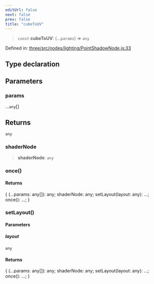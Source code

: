 ```yaml
---
editUrl: false
next: false
prev: false
title: "cubeToUV"
---
```


> `const` **cubeToUV**: (...`params`) => `any`

Defined in: [three/src/nodes/lighting/PointShadowNode.js:33](https://github.com/DefinitelyMaybe/three-i18n/blob/fa57b79433d1c349ffb23a78727299c8d4190136/three/src/nodes/lighting/PointShadowNode.js#L33)

## Type declaration

## Parameters

### params

...`any`[]

## Returns

`any`

### shaderNode

> **shaderNode**: `any`

### once()

#### Returns

\{ (...params: any\[\]): any; shaderNode: any; setLayout(layout: any): ...; once(): ...; \}

### setLayout()

#### Parameters

##### layout

`any`

#### Returns

\{ (...params: any\[\]): any; shaderNode: any; setLayout(layout: any): ...; once(): ...; \}
